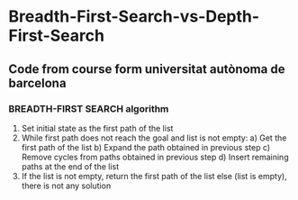 # Breadth-First-Search-vs-Depth-First-Search
## Code from course form universitat autònoma de barcelona
### BREADTH-FIRST SEARCH algorithm
1. Set initial state as the first path of the list
2. While first path does not reach the goal and list is not empty:
    a) Get the first path of the list
    b) Expand the path obtained in previous step
    c) Remove cycles from paths obtained in previous step
    d) Insert remaining paths at the end of the list
3. If the list is not empty, return the first path of the list
else (list is empty), there is not any solution
